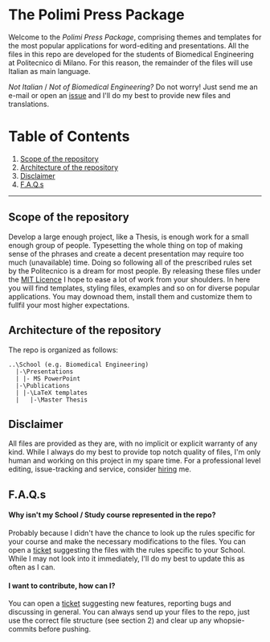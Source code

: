 The Polimi Press Package
================

Welcome to the _Polimi Press Package_, comprising themes and templates for the most popular applications for word-editing and presentations.
All the files in this repo are developed for the students of Biomedical Engineering at Politecnico di Milano. For this reason, the remainder of the files will use Italian as main language.

*Not Italian* / *Not of Biomedical Engineering?* Do not worry! Just send me an e-mail or open an [issue](https://github.com/daemonPainter/polimi-press-package/issues) and I'll
do my best to provide new files and translations.

Table of Contents
===========

1. [Scope of the repository](#scope)
2. [Architecture of the repository](#architecture)
3. [Disclaimer](disclaimer)
4. [F.A.Q.s](faqs)

--------------

<a id="scope"></a>Scope of the repository
------------------------------

Develop a large enough project, like a Thesis, is enough work for a small enough group of people. Typesetting the whole thing on top of making sense of the phrases and create a decent presentation
may require too much (unavailable) time. Doing so following all of the prescribed rules set by the Politecnico is a dream for most people.
By releasing these files under the [MIT Licence](https://github.com/daemonPainter/polimi-press-package/blob/master/LICENSE) I hope to ease a lot of work from your shoulders. In here you will find templates, styling files, examples and so on for diverse popular applications.
You may downoad them, install them and customize them to fullfil your most higher expectations.

<a id="architecture"></a>Architecture of the repository
-------------------------------------

The repo is organized as follows:

```
..\School (e.g. Biomedical Engineering)
  |-\Presentations
  | |- MS PowerPoint
  |-\Publications
  | |-\LaTeX templates
  |   |-\Master Thesis
```

<a id="disclaimer"></a>Disclaimer
---------------

All files are provided as they are, with no implicit or explicit warranty of any kind. While I always do my best to provide top notch quality of files, I'm only human and working on this project in my spare time.
For a professional level editing, issue-tracking and service, consider [hiring](mailto:mail@gabrieleomodeo.it) me.

<a id="faqs"></a>F.A.Q.s
-----------

#### Why isn't my School / Study course represented in the repo?

Probably because I didn't have the chance to look up the rules specific for your course and make the necessary modifications to the files. You can open a [ticket](https://github.com/daemonPainter/polimi-press-package/issues) suggesting the files with the rules specific to your School.
While I may not look into it immediately, I'll do my best to update this as often as I can.

#### I want to contribute, how can I?

You can open a [ticket](https://github.com/daemonPainter/polimi-press-package/issues) suggesting new features, reporting bugs and discussing in general. You can always send up your files to the repo, just use the correct file structure (see section 2) and clear up any whopsie-commits before pushing.